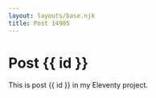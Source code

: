 ```yaml
---
layout: layouts/base.njk
title: Post 14905
---
```


# Post {{ id }}

This is post {{ id }} in my Eleventy project.
